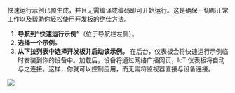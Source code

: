<p>快速运行示例已预生成，并且无需编译或编码即可开始运行。这是确保一切都正常工作以及帮助你轻松使用开发板的绝佳方法。</p>
<ol class="inline-list">
  <li><b>导航到“快速运行示例”</b>（位于导航栏左侧）。</li>
  <li><b>选择一个示例。</b></li> 
  <li><b>从下拉列表中选择开发板并启动该示例。</b>  在后台，仪表板会将快速运行示例临时安装到你的设备中。加载后，设备将通过网络广播网页，IoT 仪表板将自动与之连接。这样，你就可以控制应用，而无需将监视器直接与设备连接。</li>
</ol>

<img src="{{site.baseurl}}/Resources/images/get-started/dashboard-5.png" />
